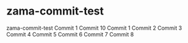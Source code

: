 # zama-commit-test
zama-commit-test
Commit 1
Commit 10
Commit 1
Commit 2
Commit 3
Commit 4
Commit 5
Commit 6
Commit 7
Commit 8
